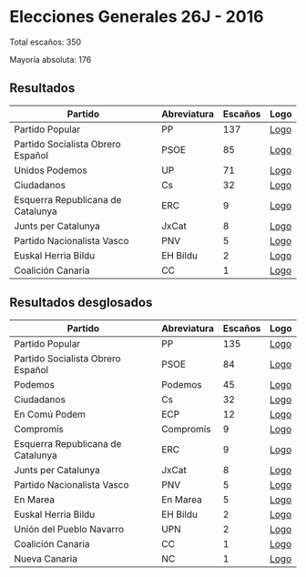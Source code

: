# Elecciones Generales 26J - 2016

Total escaños: 350

Mayoría absoluta: 176

## Resultados

| Partido | Abreviatura | Escaños | Logo |
| - | - | - | - |
| Partido Popular | PP | 137 | [Logo](https://github.com/playzzz/Pactos/blob/master/Logos/PP.jpg?raw=true)
| Partido Socialista Obrero Español | PSOE | 85 | [Logo](https://github.com/playzzz/Pactos/blob/master/Logos/PSOE.jpg?raw=true)
| Unidos Podemos | UP | 71 | [Logo](https://github.com/playzzz/Pactos/blob/master/Logos/UP.jpg?raw=true)
| Ciudadanos | Cs | 32 | [Logo](https://github.com/playzzz/Pactos/blob/master/Logos/Cs.jpg?raw=true)
| Esquerra Republicana de Catalunya | ERC | 9 | [Logo](https://github.com/playzzz/Pactos/blob/master/Logos/ERC.jpg?raw=true)
| Junts per Catalunya | JxCat | 8 | [Logo](https://github.com/playzzz/Pactos/blob/master/Logos/JxCat.jpg?raw=true)
| Partido Nacionalista Vasco | PNV | 5 | [Logo](https://github.com/playzzz/Pactos/blob/master/Logos/PNV.jpg?raw=true)
| Euskal Herria Bildu | EH Bildu | 2 | [Logo](https://github.com/playzzz/Pactos/blob/master/Logos/EH%20Bildu.jpg?raw=true)
| Coalición Canaria | CC | 1 | [Logo](https://github.com/playzzz/Pactos/blob/master/Logos/CC.jpg?raw=true)

## Resultados desglosados

| Partido | Abreviatura | Escaños | Logo |
| - | - | - | - |
| Partido Popular | PP | 135 | [Logo](https://github.com/playzzz/Pactos/blob/master/Logos/PP.jpg?raw=true)
| Partido Socialista Obrero Español | PSOE | 84 | [Logo](https://github.com/playzzz/Pactos/blob/master/Logos/PSOE.jpg?raw=true)
| Podemos | Podemos | 45 | [Logo](https://github.com/playzzz/Pactos/blob/master/Logos/Podemos.jpg?raw=true)
| Ciudadanos | Cs | 32 | [Logo](https://github.com/playzzz/Pactos/blob/master/Logos/Cs.jpg?raw=true)
| En Comú Podem | ECP | 12 | [Logo](https://github.com/playzzz/Pactos/blob/master/Logos/ECP.jpg?raw=true)
| Compromís | Compromís | 9 | [Logo](https://github.com/playzzz/Pactos/blob/master/Logos/Compromís.jpg?raw=true)
| Esquerra Republicana de Catalunya | ERC | 9 | [Logo](https://github.com/playzzz/Pactos/blob/master/Logos/ERC.jpg?raw=true)
| Junts per Catalunya | JxCat | 8 | [Logo](https://github.com/playzzz/Pactos/blob/master/Logos/JxCat.jpg?raw=true)
| Partido Nacionalista Vasco | PNV | 5 | [Logo](https://github.com/playzzz/Pactos/blob/master/Logos/PNV.jpg?raw=true)
| En Marea | En Marea | 5 | [Logo](https://github.com/playzzz/Pactos/blob/master/Logos/En%20Marea.jpg?raw=true)
| Euskal Herria Bildu | EH Bildu | 2 | [Logo](https://github.com/playzzz/Pactos/blob/master/Logos/EH%20Bildu.jpg?raw=true)
| Unión del Pueblo Navarro | UPN | 2 | [Logo](https://github.com/playzzz/Pactos/blob/master/Logos/UPN.jpg?raw=true)
| Coalición Canaria | CC | 1 | [Logo](https://github.com/playzzz/Pactos/blob/master/Logos/CC.jpg?raw=true)
| Nueva Canaria | NC | 1 | [Logo](https://github.com/playzzz/Pactos/blob/master/Logos/NC.jpg?raw=true)
